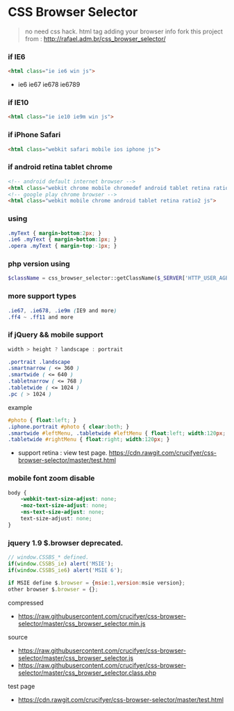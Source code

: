 # CSS Browser Selector

> no need css hack. html tag adding your browser info
> fork this project from : http://rafael.adm.br/css_browser_selector/

### if IE6
```html
<html class="ie ie6 win js">
```
- ie6 ie67 ie678 ie6789

### if IE10
```html
<html class="ie ie10 ie9m win js">
```

### if iPhone Safari
```html
<html class="webkit safari mobile ios iphone js">
```

### if android retina tablet chrome
```html
<!-- android default internet browser -->
<html class="webkit chrome mobile chromedef android tablet retina ratio2 js">
<!-- google play chrome browser -->
<html class="webkit mobile chrome android tablet retina ratio2 js">
```

### using
```css
.myText { margin-bottom:2px; } 
.ie6 .myText { margin-bottom:1px; }
.opera .myText { margin-top:-1px; }
```

### php version using
```php
$className = css_browser_selector::getClassName($_SERVER['HTTP_USER_AGENT]);
```

### more support types
```css
.ie67, .ie678, .ie9m (IE9 and more)
.ff4 ~ .ff11 and more
```

### if jQuery && mobile support
```js
width > height ? landscape : portrait
```
```css
.portrait .landscape
.smartnarrow ( <= 360 )
.smartwide ( <= 640 )
.tabletnarrow ( <= 768 )
.tabletwide ( <= 1024 )
.pc ( > 1024 )
```

example
```css
#photo { float:left; }
.iphone.portrait #photo { clear:both; }
.smartwide #leftMenu, .tabletwide #leftMenu { float:left; width:120px; }
.tabletwide #rightMenu { float:right; width:120px; }
```

- support retina : view test page. https://cdn.rawgit.com/crucifyer/css-browser-selector/master/test.html

### mobile font zoom disable
```css
body {
	-webkit-text-size-adjust: none;
	-moz-text-size-adjust: none;
	-ms-text-size-adjust: none;
	text-size-adjust: none;
}
```

### jquery 1.9 $.browser deprecated.
```js
// window.CSSBS_* defined.
if(window.CSSBS_ie) alert('MSIE');
if(window.CSSBS_ie6) alert('MSIE 6');

if MSIE define $.browser = {msie:1,version:msie version};
other browser $.browser = {};
```

compressed
- https://raw.githubusercontent.com/crucifyer/css-browser-selector/master/css_browser_selector.min.js

source
- https://raw.githubusercontent.com/crucifyer/css-browser-selector/master/css_browser_selector.js
- https://raw.githubusercontent.com/crucifyer/css-browser-selector/master/css_browser_selector.class.php

test page
- https://cdn.rawgit.com/crucifyer/css-browser-selector/master/test.html
